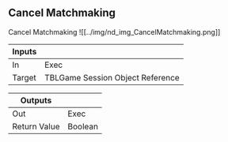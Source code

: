 ## Cancel Matchmaking
Cancel Matchmaking
![[../img/nd_img_CancelMatchmaking.png]]

|Inputs||
|--|--|
| In | Exec |
| Target | TBLGame Session Object Reference |

|Outputs||
|--|--|
| Out | Exec |
| Return Value | Boolean |
